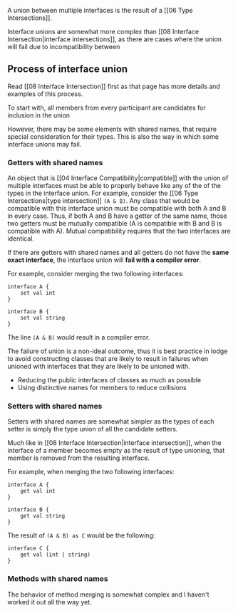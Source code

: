 A union between multiple interfaces is the result of a [[06 Type Intersections]]. 


Interface unions are somewhat more complex than [[08 Interface Intersection|interface intersections]], as there are cases where the union will fail due to incompatibility between 


## Process of interface union

Read [[08 Interface Intersection]] first as that page has more details and examples of this process.

To start with, all members from every participant are candidates for inclusion in the union

However, there may be some elements with shared names, that require special consideration for their types. This is also the way in which some interface unions may fail.

### Getters with shared names
An object that is [[04 Interface Compatibility|compatible]] with the union of multiple interfaces must be able to properly behave like any of the of the types in the interface union. For example, consider the [[06 Type Intersections|type intersection]] `(A & B)`. Any class that would be compatible with this interface union must be compatible with both A and B in every case. Thus, if both A and B have a getter of the same name, those two getters must be mutually compatible (A is compatible with B and B is compatible with A). Mutual compatibility requires that the two interfaces are identical.

If there are getters with shared names and all getters do not have the **same exact interface**, the interface union will **fail with a compiler error**.

For example, consider merging the two following interfaces:
``` Lodge
interface A {
	set val int
}

interface B {
	set val string
}
``` 
The line `(A & B)` would result in a compiler error.

The failure of union is a non-ideal outcome, thus it is best practice in lodge to avoid constructing classes that are likely to result in failures when unioned with interfaces that they are likely to be unioned with.
* Reducing the public interfaces of classes as much as possible
* Using distinctive names for members to reduce collisions

### Setters with shared names
Setters with shared names are somewhat simpler as the types of each setter is simply the type union of all the candidate setters.

Much like in [[08 Interface Intersection|interface intersection]], when the interface of a member becomes empty as the result of type unioning, that member is removed from the resulting interface.

For example, when merging the two following interfaces:
``` Lodge
interface A {
	get val int
}

interface B {
	get val string
}
``` 
The result of `(A & B) as C` would be the following:
```
interface C {
	get val (int | string)
}
```


### Methods with shared names

The behavior of method merging is somewhat complex and I haven't worked it out all the way yet.

